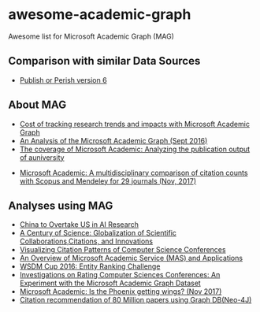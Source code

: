 # awesome-academic-graph
Awesome list for Microsoft Academic Graph (MAG)

## Comparison with similar Data Sources
- [Publish or Perish version 6](https://harzing.com/blog/2017/11/publish-or-perish-version-6)

## About MAG

- [Cost of tracking research trends and impacts with Microsoft Academic Graph](https://www.microsoft.com/en-us/research/project/academic/articles/cost-of-tracking-research-trends-and-impacts-with-microsoft-academic-graph/)
- [An Analysis of the Microsoft Academic Graph (Sept 2016)](http://www.dlib.org/dlib/september16/herrmannova/09herrmannova.html)
- [The coverage of Microsoft Academic: Analyzing the publication output of auniversity](https://arxiv.org/ftp/arxiv/papers/1703/1703.05539.pdf)
<!-- - [Comparison of Microsoft Academic (Graph) with Web of Science, Scopus and Google Scholar](https://eprints.soton.ac.uk/408647/1/microsoft_academic_msc.pdf) -->
- [Microsoft Academic: A multidisciplinary comparison of citation counts with Scopus and Mendeley for 29 journals (Nov, 2017)](https://arxiv.org/ftp/arxiv/papers/1711/1711.08767.pdf)

## Analyses using MAG

- [China to Overtake US in AI Research](https://medium.com/ai2-blog/china-to-overtake-us-in-ai-research-8b6b1fe30595)
- [A Century of Science: Globalization of Scientific Collaborations,Citations, and Innovations](https://arxiv.org/pdf/1704.05150.pdf)
- [Visualizing Citation Patterns of Computer Science Conferences](http://cm.cecs.anu.edu.au/post/citation_vis/)
- [An Overview of Microsoft Academic Service (MAS) and Applications](http://www.www2015.it/documents/proceedings/companion/p243.pdf)
- [WSDM Cup 2016: Entity Ranking Challenge](https://dl.acm.org/citation.cfm?doid=2835776.2855119)
- [Investigations on Rating Computer Sciences Conferences: An Experiment with the Microsoft Academic Graph Dataset](https://dl.acm.org/citation.cfm?doid=2872518.2890525)
- [Microsoft Academic: Is the Phoenix getting wings? (Nov 2017)](https://mdxminds.com/2016/11/17/microsoft-academic-is-the-phoenix-getting-wings/)
- [Citation recommendation of 80 Million papers using Graph DB(Neo-4J)](http://abhie19.github.io/MS_Academic_Graph/)
